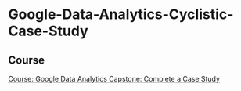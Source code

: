 # Google-Data-Analytics-Cyclistic-Case-Study
## Course

[Course: Google Data Analytics Capstone: Complete a Case Study](https://www.coursera.org/learn/google-data-analytics-capstone)


